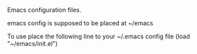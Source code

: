 Emacs configuration files.

emacs config is supposed to be placed at ~/emacs

To use place the following line to your ~/.emacs config file
(load "~/emacs/init.el")

